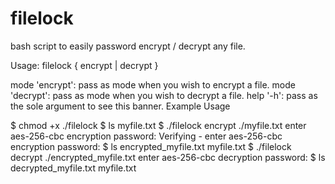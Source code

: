 # filelock
bash script to easily password encrypt / decrypt any file.

Usage: filelock { encrypt | decrypt } <filename>

mode 'encrypt': pass as mode when you wish to encrypt a file. mode 'decrypt': pass as mode when you wish to decrypt a file. help '-h': pass as the sole argument to see this banner.
Example Usage

$ chmod +x ./filelock
$ ls
  myfile.txt
$ ./filelock encrypt ./myfile.txt
  enter aes-256-cbc encryption password: 
  Verifying - enter aes-256-cbc encryption password:
$ ls
  encrypted_myfile.txt 
  myfile.txt
$ ./filelock decrypt ./encrypted_myfile.txt
  enter aes-256-cbc decryption password:
$ ls
  decrypted_myfile.txt
  myfile.txt
